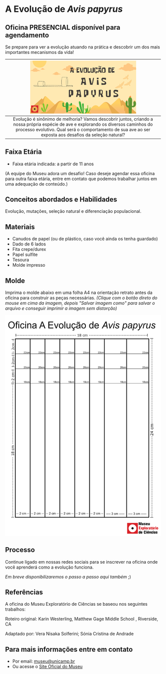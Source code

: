 # A Evolução de _Avis papyrus_

## Oficina PRESENCIAL disponível para agendamento

Se prepare para ver a evolução atuando na prática e descobrir um dos mais importantes mecanismos da vida!

|<img src="ave.png" width="70%" height="70%"> |
| :-----:|
|Evolução é sinônimo de melhoria? Vamos descobrir juntos, criando a nossa própria espécie de ave e explorando os diversos caminhos do processo evolutivo. Qual será o comportamento de sua ave ao ser exposta aos desafios da seleção natural?|

## Faixa Etária
* Faixa etária indicada: a partir de 11 anos

(A equipe do Museu adora um desafio! Caso deseje agendar essa oficina para outra faixa etária, entre em contato que podemos trabalhar juntos em uma adequação de conteúdo.)

## Conceitos abordados e Habilidades
Evolução, mutações, seleção natural e diferenciação populacional.

## Materiais
* Canudos de papel (ou de plástico, caso você ainda os tenha guardado)
* Dado de 6 lados
* Fita crepe/durex
* Papel sulfite
* Tesoura
* Molde impresso

## Molde
Imprima o molde abaixo em uma folha A4 na orientação retrato antes da oficina para construir as peças necessárias. _(Clique com o botão direto do mouse em cima da imagem, depois "Salvar imagem como" para salvar o arquivo e conseguir imprimir a imagem sem distorção)_

![Molde_Avis](Molde_Avis_Papyrus_3.png)

## Processo
Continue ligado em nossas redes sociais para se inscrever na oficina onde você aprenderá como a evolução funciona.

_Em breve disponibilizaremos o passo a passo aqui também_ ;)


## Referências
A oficina do Museu Exploratório de Ciências se baseou nos seguintes trabalhos:

Roteiro original: Karin Westerling, Matthew Gage Middle School , Riverside, CA

Adaptado por: Vera Nisaka Solferini; Sónia Cristina de Andrade

## Para mais informações entre em contato

* Por email: museu@unicamp.br
* Ou acesse o [Site Oficial do Museu](https://www.mc.unicamp.br/visite)

